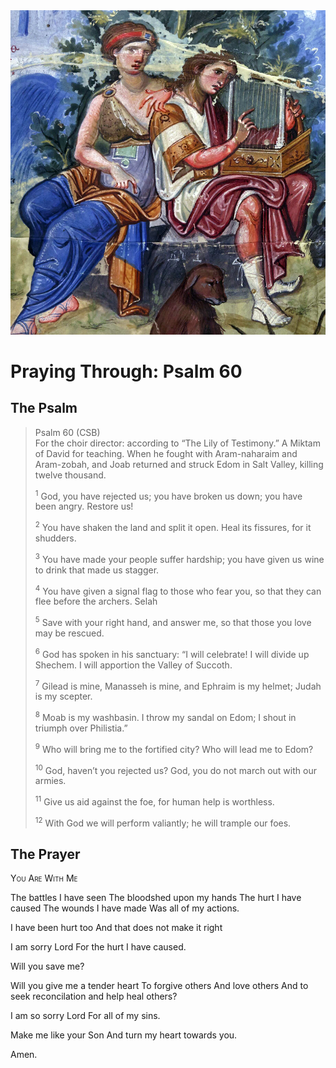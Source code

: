 <img class="intro-right" src="../images/art-paris-psalter.jpg">

<style>
  li {list-style-type: none;}
  p + ul {
    margin-top: -18px;
}
</style>

# Praying Through: Psalm 60

## The Psalm

>Psalm 60 (CSB)  
>For the choir director: according to “The Lily of Testimony.” A Miktam of David for teaching. When he fought with Aram-naharaim and Aram-zobah, and Joab returned and struck Edom in Salt Valley, killing twelve thousand. 
>
><sup>1</sup> God, you have rejected us; you have broken us down; you have been angry. Restore us! 
>
><sup>2</sup> You have shaken the land and split it open. Heal its fissures, for it shudders. 
>
><sup>3</sup> You have made your people suffer hardship; you have given us wine to drink that made us stagger. 
>
><sup>4</sup> You have given a signal flag to those who fear you, so that they can flee before the archers. Selah 
>
><sup>5</sup> Save with your right hand, and answer me, so that those you love may be rescued. 
>
><sup>6</sup> God has spoken in his sanctuary: “I will celebrate! I will divide up Shechem. I will apportion the Valley of Succoth. 
>
><sup>7</sup> Gilead is mine, Manasseh is mine, and Ephraim is my helmet; Judah is my scepter. 
>
><sup>8</sup> Moab is my washbasin. I throw my sandal on Edom; I shout in triumph over Philistia.” 
>
><sup>9</sup> Who will bring me to the fortified city? Who will lead me to Edom? 
>
><sup>10</sup> God, haven’t you rejected us? God, you do not march out with our armies. 
>
><sup>11</sup> Give us aid against the foe, for human help is worthless. 
>
><sup>12</sup> With God we will perform valiantly; he will trample our foes.


## The Prayer

<div style="font-variant: small-caps;">
You Are With Me
</div>

The battles I have seen
The bloodshed upon my hands
The hurt I have caused
The wounds I have made
Was all of my actions.

I have been hurt too
And that does not make it right

I am sorry Lord
For the hurt I have caused.

Will you save me?

Will you give me a tender heart
To forgive others
And love others
And to seek reconcilation
and help heal others?

I am so sorry Lord
For all of my sins.

Make me like your Son
And turn my heart towards you.

Amen.
